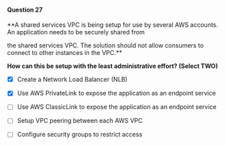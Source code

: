 #### Question  27


**A shared services VPC is being setup for use by several AWS accounts. An application needs to be securely shared from

the shared services VPC. The solution should not allow consumers to connect to other instances in the VPC.**


**How can this be setup with the least administrative effort? (Select TWO)**


- [x] Create a Network Load Balancer (NLB)


- [x] Use AWS PrivateLink to expose the application as an endpoint service


- [ ] Use AWS ClassicLink to expose the application as an endpoint service


- [ ] Setup VPC peering between each AWS VPC


- [ ] Configure security groups to restrict access

